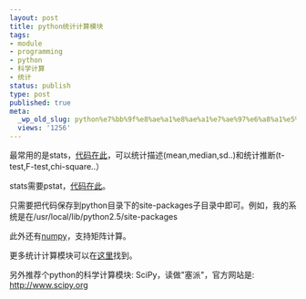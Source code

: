 ```yaml
---
layout: post
title: python统计计算模块
tags:
- module
- programming
- python
- 科学计算
- 统计
status: publish
type: post
published: true
meta:
  _wp_old_slug: python%e7%bb%9f%e8%ae%a1%e8%ae%a1%e7%ae%97%e6%a8%a1%e5%9d%97
  views: '1256'
---
```

最常用的是stats，<a href="http://www.nmr.mgh.harvard.edu/Neural_Systems_Group/gary/python/stats.py" target="_blank">代码在此</a>，可以统计描述(mean,median,sd..)和统计推断(t-test,F-test,chi-square..）

stats需要pstat，<a href="http://www.nmr.mgh.harvard.edu/Neural_Systems_Group/gary/python/pstat.py" target="_blank">代码在此</a>。

只需要把代码保存到python目录下的site-packages子目录中即可。例如，我的系统是在/usr/local/lib/python2.5/site-packages

此外还有<a href="http://www.scipy.org/Download" target="_blank">numpy</a>，支持矩阵计算。

更多统计计算模块可以在<a href="http://www.astro.cornell.edu/staff/loredo/statpy/" target="_blank">这里</a>找到。

另外推荐个python的科学计算模块: SciPy，读做"塞派"，官方网站是: <a href="http://www.scipy.org/" target="_blank">http://www.scipy.org</a>